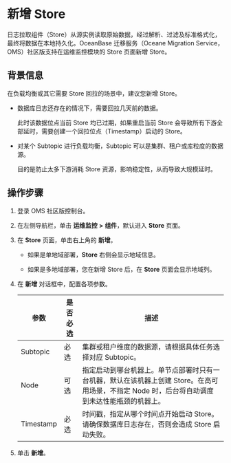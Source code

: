# 新增 Store

日志拉取组件（Store）从源实例读取原始数据，经过解析、过滤及标准格式化，最终将数据在本地持久化。OceanBase 迁移服务（Oceane Migration Service，OMS）社区版支持在运维监控模块的 Store 页面新增 Store。

## 背景信息

在负载均衡或其它需要 Store 回拉的场景中，建议您新增 Store。

* 数据库日志还存在的情况下，需要回拉几天前的数据。

  此时该数据位点当前 Store 均已过期，如果重启当前 Store 会导致所有下游全部延时，需要创建一个回拉位点（Timestamp）启动的 Store。
  
* 对某个 Subtopic 进行负载均衡，Subtopic 可以是集群、租户或库粒度的数据源。

  目的是防止太多下游消耗 Store 资源，影响稳定性，从而导致大规模延时。

## 操作步骤

1. 登录 OMS 社区版控制台。

2. 在左侧导航栏，单击 **运维监控** **\>** **组件**，默认进入 **Store** 页面。

3. 在 **Store** 页面，单击右上角的 **新增**。

   * 如果是单地域部署，**Store** 右侧会显示地域信息。
  
   * 如果是多地域部署，您在新增 Store 后，在 **Store** 页面会显示地域列。

4. 在 **新增** 对话框中，配置各项参数。

   |    参数     | 是否必选 |                                               描述                                               |
   |-----------|------|------------------------------------------------------------------------------------------------|
   | Subtopic  | 必选   | 集群或租户维度的数据源，请根据具体任务选择对应 Subtopic。                                                              |
   | Node      | 可选   | 指定启动到哪台机器上。单节点部署时只有一台机器，默认在该机器上创建 Store。在高可用场景，不指定 Node 时，后台将自动调度到未达性能瓶颈的机器上。 |
   | Timestamp | 必选   | 时间戳，指定从哪个时间点开始启动 Store。请确保数据库日志存在，否则会造成 Store 启动失败。                           |

5. 单击 **新增**。
